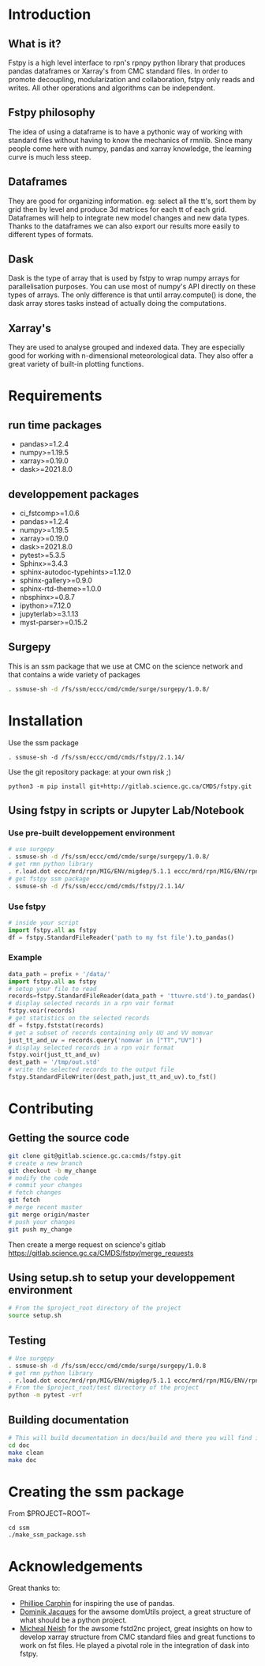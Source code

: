 # Introduction

## What is it?

Fstpy is a high level interface to rpn's rpnpy python library that
produces pandas dataframes or Xarray's from CMC standard files. In
order to promote decoupling, modularization and collaboration, fstpy
only reads and writes. All other operations and algorithms can be
independent.

## Fstpy philosophy

The idea of using a dataframe is to have a pythonic way of working with
standard files without having to know the mechanics of rmnlib. Since
many people come here with numpy, pandas and xarray knowledge, the
learning curve is much less steep.

## Dataframes

They are good for organizing information. eg: select all the tt\'s, sort
them by grid then by level and produce 3d matrices for each tt of each
grid. Dataframes will help to integrate new model changes and new data
types. Thanks to the dataframes we can also export our results more
easily to different types of formats.

## Dask

Dask is the type of array that is used by fstpy to wrap numpy arrays for
parallelisation purposes. You can use most of numpy\'s API directly on
these types of arrays. The only difference is that until array.compute()
is done, the dask array stores tasks instead of actually doing the
computations.

## Xarray\'s

They are used to analyse grouped and indexed data. They are especially
good for working with n-dimensional meteorological data. They also offer
a great variety of built-in plotting functions.

# Requirements

## run time packages

-   pandas>=1.2.4
-   numpy>=1.19.5
-   xarray>=0.19.0
-   dask>=2021.8.0

## developpement packages

-   ci_fstcomp>=1.0.6
-   pandas>=1.2.4
-   numpy>=1.19.5
-   xarray>=0.19.0
-   dask>=2021.8.0
-   pytest>=5.3.5
-   Sphinx>=3.4.3
-   sphinx-autodoc-typehints>=1.12.0
-   sphinx-gallery>=0.9.0
-   sphinx-rtd-theme>=1.0.0
-   nbsphinx>=0.8.7
-   ipython>=7.12.0
-   jupyterlab>=3.1.13
-   myst-parser>=0.15.2

## Surgepy

This is an ssm package that we use at CMC on the science network and
that contains a wide variety of packages

``` bash
. ssmuse-sh -d /fs/ssm/eccc/cmd/cmde/surge/surgepy/1.0.8/
```

# Installation

Use the ssm package

    . ssmuse-sh -d /fs/ssm/eccc/cmd/cmds/fstpy/2.1.14/

Use the git repository package: at your own risk ;)

    python3 -m pip install git+http://gitlab.science.gc.ca/CMDS/fstpy.git

## Using fstpy in scripts or Jupyter Lab/Notebook

### Use pre-built developpement environment

``` bash
# use surgepy      
. ssmuse-sh -d /fs/ssm/eccc/cmd/cmde/surge/surgepy/1.0.8/      
# get rmn python library      
. r.load.dot eccc/mrd/rpn/MIG/ENV/migdep/5.1.1 eccc/mrd/rpn/MIG/ENV/rpnpy/2.1.2      
# get fstpy ssm package
. ssmuse-sh -d /fs/ssm/eccc/cmd/cmds/fstpy/2.1.14/
```

### Use fstpy

``` python
# inside your script    
import fstpy.all as fstpy   
df = fstpy.StandardFileReader('path to my fst file').to_pandas()
```

### Example

``` python
data_path = prefix + '/data/'    
import fstpy.all as fstpy
# setup your file to read    
records=fstpy.StandardFileReader(data_path + 'ttuvre.std').to_pandas()    
# display selected records in a rpn voir format    
fstpy.voir(records)    
# get statistics on the selected records    
df = fstpy.fststat(records)    
# get a subset of records containing only UU and VV momvar    
just_tt_and_uv = records.query('nomvar in ["TT","UV"]')    
# display selected records in a rpn voir format   
fstpy.voir(just_tt_and_uv)    
dest_path = '/tmp/out.std'    
# write the selected records to the output file    
fstpy.StandardFileWriter(dest_path,just_tt_and_uv).to_fst()    
```

# Contributing

## Getting the source code

``` bash
git clone git@gitlab.science.gc.ca:cmds/fstpy.git
# create a new branch
git checkout -b my_change
# modify the code
# commit your changes
# fetch changes
git fetch
# merge recent master
git merge origin/master
# push your changes
git push my_change
```

Then create a merge request on science\'s gitlab
<https://gitlab.science.gc.ca/CMDS/fstpy/merge_requests>

## Using setup.sh to setup your developpement environment

``` bash
# From the $project_root directory of the project
source setup.sh
```

## Testing

``` bash
# Use surgepy
. ssmuse-sh -d /fs/ssm/eccc/cmd/cmde/surge/surgepy/1.0.8
# get rmn python library      
. r.load.dot eccc/mrd/rpn/MIG/ENV/migdep/5.1.1 eccc/mrd/rpn/MIG/ENV/rpnpy/2.1.2     
# From the $project_root/test directory of the project
python -m pytest -vrf
```

## Building documentation

``` bash
# This will build documentation in docs/build and there you will find index.html 
cd doc
make clean    
make doc
```

# Creating the ssm package

From \$PROJECT~ROOT~

    cd ssm
    ./make_ssm_package.ssh

# Acknowledgements

Great thanks to:

-   [Phillipe Carphin](mailto:Phillipe.Carphin2@canada.ca) for inspiring
    the use of pandas.
-   [Dominik Jacques](mailto:Dominik.Jacques@canada.ca) for the awsome
    domUtils project, a great structure of what should be a python
    project.
-   [Micheal Neish](mailto:Micheal.Neish@canada.ca) for the awsome
    fstd2nc project, great insights on how to develop xarray structure
    from CMC standard files and great functions to work on fst files. He
    played a pivotal role in the integration of dask into fstpy.

